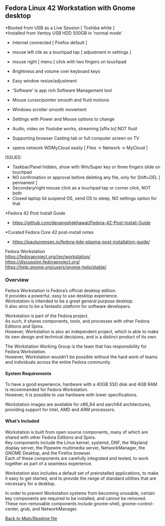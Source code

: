 ## Fedora Linux 42 Workstation with Gnome desktop<br>

*Booted from USB as a Live Session [ Toshiba white ]  
*Installed from Ventoy USB HDD 500GB in 'normal mode'  

- Internet connected [ Firefox default ]
- mouse left clik as a touchpad tap [ adjustment in settings ]
- mouse right [ menu ] click with two fingers on touchpad
- Brightness and volume over keyboard keys
- Easy window resize/adjustment
- 'Software' is app rich Software Management tool
- Mouse cursor/pointer smooth and fluid motions
- Windows scroller smooth movement
- Settings with Power and Mouse options to change
- Audio, video on Youtube works, streaming [sflix.to] NOT fluid
- Supporting browser Casting tab or full computer screen on TV

- opens network WDMyCloud easily [ Files -> Network -> MyCloud ]  

ISSUES:  
- Taskbar/Panel hidden, show with Win/Super key or three fingers slide on touchpad
- NO confirmation or approval before deleting any file, only for Shift+DEL [ permanent ]
- Secondary/right mouse click as a touchpad tap or corner click, NOT both
- Closed laptop lid suspend OS, send OS to sleep, NO settings option for that

*Fedora 42 Post Install Guide
- https://github.com/devangshekhawat/Fedora-42-Post-Install-Guide  

*Curated Fedora Core 42 post-install notes
- https://paulsorensen.io/fedora-kde-plasma-post-installation-guide/  

Fedora Workstation  
https://fedoraproject.org//en/workstation/  
https://discussion.fedoraproject.org/  
https://help.gnome.org/users/gnome-help/stable/  

### Overview
Fedora Workstation is Fedora’s official desktop edition.  
It provides a powerful, easy to use desktop experience.  
Workstation is intended to be a great general purpose desktop.  
It also aims to be a fantastic platform for software developers.  

Workstation is part of the Fedora project.  
As such, it shares components, tools, and processes with other Fedora Editions and Spins.  
However, Workstation is also an independent project, which is able to make its own design and technical decisions, and is a distinct product of its own.  

The Workstation Working Group is the team that has responsibility for Fedora Workstation.  
However, Workstation wouldn’t be possible without the hard work of teams and individuals across the entire Fedora community.  

#### System Requirements
To have a good experience, hardware with a 40GB SSD disk and 4GB RAM is recommended for Fedora Workstation.  
However, it is possible to use hardware with lower specifications.  

Workstation images are available for x86_64 and aarch64 architectures, providing support for Intel, AMD and ARM processors.  

#### What’s Included
Workstation is built from open source components, many of which are shared with other Fedora Editions and Spins.  
Key components include the Linux kernel, systemd, DNF, the Wayland display server, the Pipewire multimedia server, NetworkManager, the GNOME Desktop, and the Firefox browser.  
Each of these components are carefully integrated and tested, to work together as part of a seamless experience.  

Workstation also includes a default set of preinstalled applications, to make it easy to get started, and to provide the range of standard utilities that are necessary for a desktop.  

In order to prevent Workstation systems from becoming unusable, certain key components are required to be installed, and cannot be removed.  
These non-removable components include gnome-shell, gnome-control-center, grub, and NetworkManager.  

[Back to Main/Readme file](../Readme.md)  